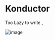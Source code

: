 # Konductor

Too Lazy to write , 


![image](https://github.com/Manukhurana97/konductor/assets/38296197/5c579b67-e6b8-4666-9acb-afbe402cf762)
